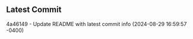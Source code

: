 
## Latest Commit
4a46149 - Update README with latest commit info (2024-08-29 16:59:57 -0400) <Yunxi-Zhou>
